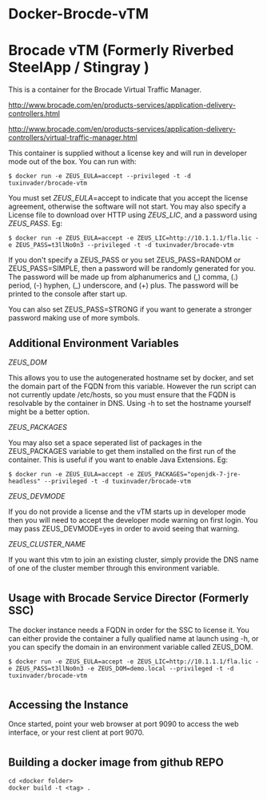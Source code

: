 # Docker-Brocde-vTM

Brocade vTM (Formerly Riverbed SteelApp / Stingray )
====================================================

This is a container for the Brocade Virtual Traffic Manager. 

<http://www.brocade.com/en/products-services/application-delivery-controllers.html>

<http://www.brocade.com/en/products-services/application-delivery-controllers/virtual-traffic-manager.html>

This container is supplied without a license key and will run in developer mode out of the box. You can run with: 

    $ docker run -e ZEUS_EULA=accept --privileged -t -d tuxinvader/brocade-vtm

You must set *ZEUS_EULA*=accept to indicate that you accept the license agreement, otherwise the software will not start. You may also specify a License file to download over HTTP using *ZEUS_LIC*, and a password using *ZEUS_PASS*. Eg:

    $ docker run -e ZEUS_EULA=accept -e ZEUS_LIC=http://10.1.1.1/fla.lic -e ZEUS_PASS=t3llNo0n3 --privileged -t -d tuxinvader/brocade-vtm

If you don't specify a ZEUS_PASS or you set ZEUS_PASS=RANDOM or ZEUS_PASS=SIMPLE, then a password will be randomly generated for you. The password will be made up from alphanumerics and (,) comma, (.) period, (-) hyphen, (_) underscore, and (+) plus. The password will be printed to the console after start up.

You can also set ZEUS_PASS=STRONG if you want to generate a stronger password making use of more symbols.

Additional Environment Variables
--------------------------------

*ZEUS_DOM*

This allows you to use the autogenerated hostname set by docker, and set the domain part of the FQDN from this variable. However the run script can not currently update /etc/hosts, so you must ensure that the FQDN is resolvable by the container in DNS. Using -h to set the hostname yourself might be a better option. 

*ZEUS_PACKAGES*

You may also set a space seperated list of packages in the ZEUS_PACKAGES variable to get them installed on the first run of the container.
This is useful if you want to enable Java Extensions. Eg:

    $ docker run -e ZEUS_EULA=accept -e ZEUS_PACKAGES="openjdk-7-jre-headless" --privileged -t -d tuxinvader/brocade-vtm

*ZEUS_DEVMODE*

If you do not provide a license and the vTM starts up in developer mode then you will need to accept the developer mode warning on first login. 
You may pass ZEUS_DEVMODE=yes in order to avoid seeing that warning.

*ZEUS_CLUSTER_NAME*

If you want this vtm to join an existing cluster, simply provide the DNS name of one of the cluster member through this environment variable.

#

Usage with Brocade Service Director (Formerly SSC)
----------------------------------------------------------------------

The docker instance needs a FQDN in order for the SSC to license it. You can either provide the container a fully qualified name at launch using -h, or you can specify the domain in an environment variable called ZEUS_DOM. 

    $ docker run -e ZEUS_EULA=accept -e ZEUS_LIC=http://10.1.1.1/fla.lic -e ZEUS_PASS=t3llNo0n3 -e ZEUS_DOM=demo.local --privileged -t -d tuxinvader/brocade-vtm

#

Accessing the Instance
-------------------------------

Once started, point your web browser at port 9090 to access the web interface, or your rest client at port 9070.

#

Building a docker image from github REPO
----------------------------------------

    cd <docker folder>
    docker build -t <tag> .

